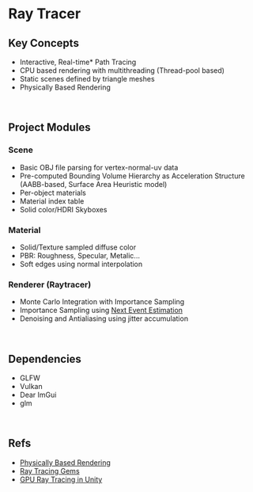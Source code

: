 # Ray Tracer

## Key Concepts
  - Interactive, Real-time* Path Tracing
  - CPU based rendering with multithreading (Thread-pool based)
  - Static scenes defined by triangle meshes
  - Physically Based Rendering
  
 
</br>

## Project Modules

### Scene 
  - Basic OBJ file parsing for vertex-normal-uv data
  - Pre-computed Bounding Volume Hierarchy as Acceleration Structure (AABB-based, Surface Area Heuristic model)
  - Per-object materials
  - Material index table
  - Solid color/HDRI Skyboxes
  
### Material
  - Solid/Texture sampled diffuse color 
  - PBR: Roughness, Specular, Metalic...
  - Soft edges using normal interpolation
  
### Renderer (Raytracer)
  - Monte Carlo Integration with Importance Sampling 
  - Importance Sampling using [Next Event Estimation]
  - Denoising and Antialiasing using jitter accumulation


</br>

## Dependencies
  - GLFW
  - Vulkan
  - Dear ImGui
  - glm
  
  
 </br> 
 
 ## Refs
  - [Physically Based Rendering]
  - [Ray Tracing Gems]
  - [GPU Ray Tracing in Unity]
  
 
 
[Next Event Estimation]: https://www.cg.tuwien.ac.at/sites/default/files/course/4411/attachments/08_next%20event%20estimation.pdf
[Physically Based Rendering]: http://wiki.cgt3d.cn/mediawiki/images/a/a0/Physically_Based_Rendering%28PBRT%29_3rd_Ed%282016%29.pdf
[Ray Tracing Gems]: https://www.realtimerendering.com/raytracinggems/unofficial_RayTracingGems_v1.9.pdf
[GPU Ray Tracing in Unity]: http://three-eyed-games.com/2018/05/03/gpu-ray-tracing-in-unity-part-1/
